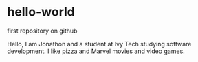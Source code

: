 # hello-world
first repository on github

Hello,
I am Jonathon and a student at Ivy Tech studying software development. 
I like pizza and Marvel movies and video games. 
